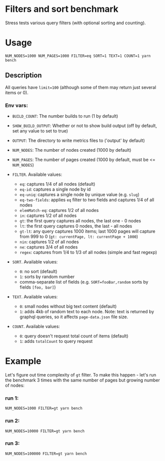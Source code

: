 # Filters and sort benchmark

Stress tests various query filters (with optional sorting and counting).

# Usage

```shell
NUM_NODES=1000 NUM_PAGES=1000 FILTER=eq SORT=1 TEXT=1 COUNT=1 yarn bench
```

## Description

All queries have `limit=100` (although some of them may return just several items or 0).

### Env vars:

- `BUILD_COUNT`: The number builds to run (1 by default)
- `SHOW_BUILD_OUTPUT`: Whether or not to show build output (off by default, set any value to set to true)
- `OUTPUT`: The directory to write metrics files to ('output' by default)

- `NUM_NODES`: The number of nodes created (1000 by default)
- `NUM_PAGES`: The number of pages created (1000 by default, must be <= `NUM_NODES`)

- `FILTER`. Available values:

  - `eq`: captures 1/4 of all nodes (default)
  - `eq-id`: captures a single node by id
  - `eq-uniq`: captures a single node by unique value (e.g. `slug`)
  - `eq-two-fields`: applies `eq` filter to two fields and captures 1/4 of all nodes
  - `elemMatch-eq`: captures 1/2 of all nodes
  - `in`: captures 1/2 of all nodes
  - `gt`: the first query captures all nodes, the last one - 0 nodes
  - `lt`: the first query captures 0 nodes, the last - all nodes
  - `gt-lt`: any query captures 1000 items; last 1000 pages will capture from 999 to 0 (`gt: currentPage, lt: currentPage + 1000`)
  - `nin`: captures 1/2 of all nodes
  - `ne`: captures 3/4 of all nodes
  - `regex`: captures from 1/4 to 1/3 of all nodes (simple and fast regexp)

- `SORT`. Available values:

  - `0`: no sort (default)
  - `1`: sorts by random number
  - comma-separate list of fields (e.g. `SORT=fooBar,random` sorts by fields `[foo, bar]`)

- `TEXT`. Available values:

  - `0`: small nodes without big text content (default)
  - `1`: adds 4kb of random text to each node.
    Note: text is returned by graphql queries, so it affects `page-data.json` file size.

- `COUNT`. Available values:
  - `0`: query doesn't request total count of items (default)
  - `1`: adds `totalCount` to query request

# Example

Let's figure out time complexity of `gt` filter. To make this happen - let's run the benchmark
3 times with the same number of pages but growing number of nodes:

### run 1:

```shell
NUM_NODES=1000 FILTER=gt yarn bench
```

### run 2:

```shell
NUM_NODES=10000 FILTER=gt yarn bench
```

### run 3:

```shell
NUM_NODES=100000 FILTER=gt yarn bench
```
